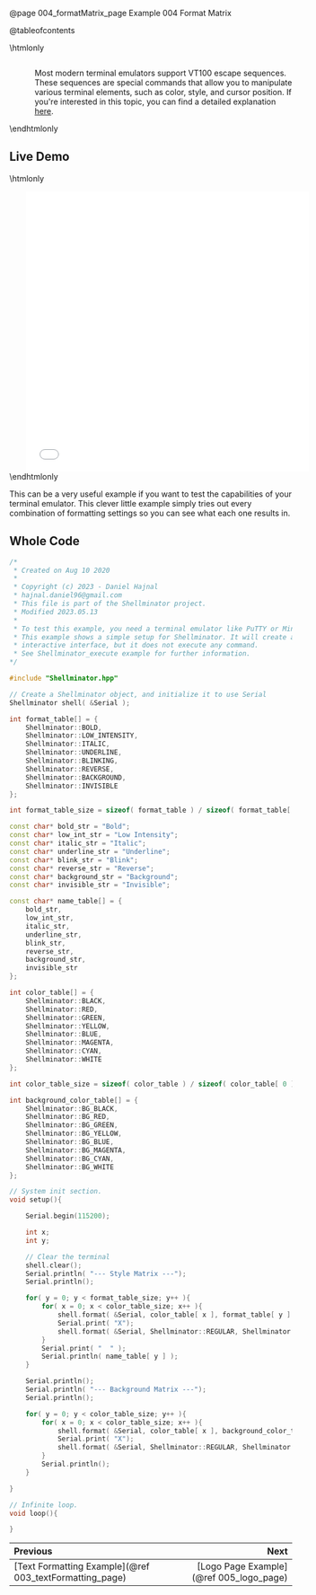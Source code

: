 @page 004_formatMatrix_page Example 004 Format Matrix

@tableofcontents

\htmlonly
<div style="display:flex; align-items: center;">
    <div style="width:100px; height:100px; margin-right: 20px;">
        <lottie-player src="Light-bulb.json" background="transparent" speed="1" style="width: 100%; height: 100%;" direction="1" playMode="normal" loop autoplay></lottie-player>
    </div>
    <div>
        <p>Most modern terminal emulators support VT100 escape sequences. These sequences are special commands that allow you to manipulate various terminal elements, such as color, style, and cursor position. If you're interested in this topic, you can find a detailed explanation <a href='https://vt100.net/docs/vt100-ug/chapter3.html'>here</a>.
        </p>
    </div>
</div>
\endhtmlonly

## Live Demo

\htmlonly
<iframe id="demoFrame" src="webExamples/004_formatMatrix.html" style="height:500px;width:100%;border:none;display:block; margin-left:30px;"></iframe>
\endhtmlonly

This can be a very useful example if you want to test the capabilities of your terminal emulator. This clever little example simply tries out every combination of formatting settings so you can see what each one results in.

## Whole Code

```cpp
/*
 * Created on Aug 10 2020
 *
 * Copyright (c) 2023 - Daniel Hajnal
 * hajnal.daniel96@gmail.com
 * This file is part of the Shellminator project.
 * Modified 2023.05.13
 *
 * To test this example, you need a terminal emulator like PuTTY or Minicom.
 * This example shows a simple setup for Shellminator. It will create an
 * interactive interface, but it does not execute any command.
 * See Shellminator_execute example for further information.
*/

#include "Shellminator.hpp"

// Create a Shellminator object, and initialize it to use Serial
Shellminator shell( &Serial );

int format_table[] = {
    Shellminator::BOLD,
    Shellminator::LOW_INTENSITY,
    Shellminator::ITALIC,
    Shellminator::UNDERLINE,
    Shellminator::BLINKING,
    Shellminator::REVERSE,
    Shellminator::BACKGROUND,
    Shellminator::INVISIBLE
};

int format_table_size = sizeof( format_table ) / sizeof( format_table[ 0 ] );

const char* bold_str = "Bold";
const char* low_int_str = "Low Intensity";
const char* italic_str = "Italic";
const char* underline_str = "Underline";
const char* blink_str = "Blink";
const char* reverse_str = "Reverse";
const char* background_str = "Background";
const char* invisible_str = "Invisible";

const char* name_table[] = {
    bold_str,
    low_int_str,
    italic_str,
    underline_str,
    blink_str,
    reverse_str,
    background_str,
    invisible_str
};

int color_table[] = {
    Shellminator::BLACK,
    Shellminator::RED,
    Shellminator::GREEN,
    Shellminator::YELLOW,
    Shellminator::BLUE,
    Shellminator::MAGENTA,
    Shellminator::CYAN,
    Shellminator::WHITE 
};

int color_table_size = sizeof( color_table ) / sizeof( color_table[ 0 ] );

int background_color_table[] = {
    Shellminator::BG_BLACK,
    Shellminator::BG_RED,
    Shellminator::BG_GREEN,
    Shellminator::BG_YELLOW,
    Shellminator::BG_BLUE,
    Shellminator::BG_MAGENTA,
    Shellminator::BG_CYAN,
    Shellminator::BG_WHITE 
};

// System init section.
void setup(){

    Serial.begin(115200);

    int x;
    int y;

    // Clear the terminal
    shell.clear();
    Serial.println( "--- Style Matrix ---");
    Serial.println();

    for( y = 0; y < format_table_size; y++ ){
        for( x = 0; x < color_table_size; x++ ){
            shell.format( &Serial, color_table[ x ], format_table[ y ] );
            Serial.print( "X");
            shell.format( &Serial, Shellminator::REGULAR, Shellminator::WHITE );
        }
        Serial.print( "  " );
        Serial.println( name_table[ y ] );
    }

    Serial.println();
    Serial.println( "--- Background Matrix ---");
    Serial.println();

    for( y = 0; y < color_table_size; y++ ){
        for( x = 0; x < color_table_size; x++ ){
            shell.format( &Serial, color_table[ x ], background_color_table[ y ] );
            Serial.print( "X");
            shell.format( &Serial, Shellminator::REGULAR, Shellminator::WHITE );
        }
        Serial.println();
    }

}

// Infinite loop.
void loop(){

}
```

<div class="section_buttons">
 
| Previous          |                         Next |
|:------------------|-----------------------------:|
|[Text Formatting Example](@ref 003_textFormatting_page) | [Logo Page Example](@ref 005_logo_page) |
 
</div>